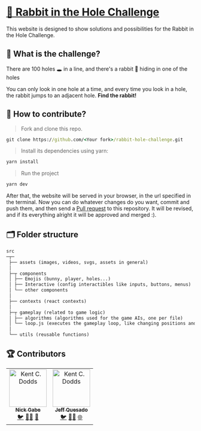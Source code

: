 # [🐰 Rabbit in the Hole Challenge](https://rabbit-hole-challenge.vercel.app)
This website is designed to show solutions and possibilities for the Rabbit in the Hole Challenge.

## 📜 What is the challenge?
There are 100 holes 🕳️ in a line, and there's a rabbit 🐰 hiding in one of the holes

You can only look in one hole at a time, and every time you look in a hole, the rabbit jumps to an adjacent hole. **Find the rabbit!**

## 🎉 How to contribute?
> Fork and clone this repo.
```cmd
git clone https://github.com/<Your fork>/rabbit-hole-challenge.git
```

> Install its dependencies using yarn:
```cmd
yarn install
```

> Run the project
```cmd
yarn dev
```

After that, the website will be served in your browser, in the url specified in the terminal.
Now you can do whatever changes do you want, commit and push them, and then send a [Pull request](https://github.com/Nick-Gabe/rabbit-hole-challenge/compare) to this repository. It will be revised, and if its everything alright it will be approved and merged :).

## 🗂️ Folder structure
```txt
src
─┬─
 ├── assets (images, videos, svgs, assets in general)
 │
 ├─┬ components
 │ ├── Emojis (bunny, player, holes...)
 │ ├── Interactive (config interactibles like inputs, buttons, menus)
 │ └── other components
 │
 ├── contexts (react contexts)
 │
 ├─┬ gameplay (related to game logic)
 │ ├── algorithms (algorithms used for the game AIs, one per file)
 │ └── loop.js (executes the gameplay loop, like changing positions and states)
 │
 └── utils (reusable functions)
```

## 🏆 Contributors
<table>
  <tbody>
    <tr>
      <td align="center">
        <a href="https://github.com/Nick-Gabe">
          <img src="https://avatars.githubusercontent.com/u/42651514?v=4" width="100px;" alt="Kent C. Dodds"/>
            <br />
          <sub><b>Nick Gabe</b></sub>
        </a>
        <br />
        <a href="https://twitter.com/MyNickIsNick_" title="Twitter">🐦</a>
        <a href="https://github.com/Nick-Gabe_" title="GitHub">🐱‍💻</a>
        <a href="https://www.linkedin.com/in/nicolas-gabriel/" title="Linkedin">🤵</a>
      </td>
      <td align="center">
        <a href="https://twitter.com/JeffQuesado">
          <img src="https://avatars.githubusercontent.com/u/6178379?v=4" width="100px;" alt="Kent C. Dodds"/>
            <br />
          <sub><b>Jeff Quesado</b></sub>
        </a>
        <br />
        <a href="https://twitter.com/JeffQuesado" title="Twitter">🐦</a>
        <a href="https://github.com/jeffque" title="GitHub">🐱‍💻</a>
        <a href="https://computaria.gitlab.io/blog/" title="Website">🌐</a>
      </td>
    </tr>
  </tbody>
</table>